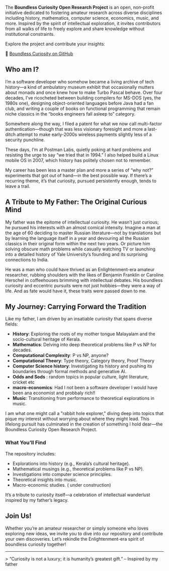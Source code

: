 

The **Boundless Curiosity Open Research Project** is an open, non-profit initiative dedicated to fostering amateur research across diverse disciplines including history, mathematics, computer science, economics, music, and more. Inspired by the spirit of intellectual exploration, it invites contributors from all walks of life to freely explore and share knowledge without institutional constraints.

Explore the project and contribute your insights:

🔗 [Boundless Curiosity on GitHub](https://github.com/Boundless-Curiosity)

## Who am I?

I’m a software developer who somehow became a living archive of tech history—a kind of ambulatory museum exhibit that occasionally mutters about monads and once knew how to make Turbo Pascal behave. Over four decades, I’ve ricocheted between building compilers for MS-DOS (yes, the 1980s one), designing object-oriented languages before Java had a fan club, and writing a couple of books on functional programming that remain niche classics in the “books engineers fall asleep to” category.

Somewhere along the way, I filed a patent for what we now call multi-factor authentication—though that was less visionary foresight and more a last-ditch attempt to make early-2000s wireless payments slightly less of a security punchline.

These days, I’m at Postman Labs, quietly poking at hard problems and resisting the urge to say “we tried that in 1994.” I also helped build a Linux mobile OS in 2007, which history has politely chosen not to remember.

My career has been less a master plan and more a series of “why not?” experiments that got out of hand—in the best possible way. If there’s a recurring theme, it’s that curiosity, pursued persistently enough, tends to leave a trail. 

## A Tribute to My Father: The Original Curious Mind

My father was the epitome of intellectual curiosity. He wasn’t just curious; he pursued his interests with an almost comical intensity. Imagine a man at the age of 60 deciding to master Russian literature—not by translations but by learning the language itself in a year and devouring all the Russian classics in their original form within the next two years. Or picture him solving obscure math problems while casually watching TV or launching into a detailed history of Yale University’s founding and its surprising connections to India.

He was a man who could have thrived as an Enlightenment-era amateur researcher, rubbing shoulders with the likes of Benjamin Franklin or Caroline Herschel in coffeehouses brimming with intellectual debates. His boundless curiosity and eccentric pursuits were not just hobbies—they were a way of life. And as fate would have it, these traits were passed down to me.

## My Journey: Carrying Forward the Tradition

Like my father, I am driven by an insatiable curiosity that spans diverse fields: 

- **History**: Exploring the roots of my mother tongue Malayalam and the socio-cultural heritage of Kerala.
- **Mathematics**: Delving into deep theoretical problems like P vs NP for decades.
- **Computational Complexity**: P vs NP, anyone?
- **Computational Theory**: Type theory, Category theory, Proof Theory
- **Computer Science history**: Investigating its history and pushing its boundaries through formal methods and generative AI.
- **Odds and Sods** : random topics in popular culture, light literature, cricket etc
- **macro-economics**:  Had I not been a software developer I would have been ana economist and probbaly rich!!
- **Music**: Transitioning from performance to theoretical explorations in music.

I am what one might call a "rabbit hole explorer," diving deep into topics that pique my interest without worrying about where they might lead. This lifelong pursuit has culminated in the creation of something I hold dear—the Boundless Curiosity Open Research Project.

 

 

### What You’ll Find

The repository includes:
- Explorations into history (e.g., Kerala’s cultural heritage).
- Mathematical musings (e.g., theoretical problems like P vs NP).
- Investigations into computer science principles.
- Theoretical insights into music.
- Macro-economic studies. ( under construction)

It’s a tribute to curiosity itself—a celebration of intellectual wanderlust inspired by my father’s legacy.

## Join Us!

Whether you’re an amateur researcher or simply someone who loves exploring new ideas, we invite you to dive into our repository and contribute your own discoveries. Let’s rekindle the Enlightenment-era spirit of boundless curiosity together!

---

&gt; “Curiosity is not a luxury; it is humanity’s greatest gift.” – Inspired by my father


 